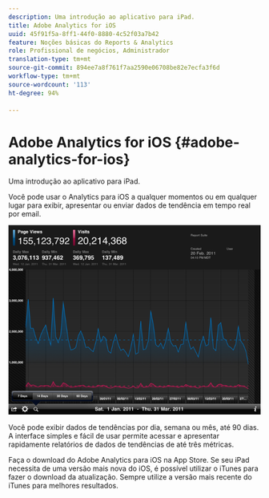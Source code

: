 ```yaml
---
description: Uma introdução ao aplicativo para iPad.
title: Adobe Analytics for iOS
uuid: 45f91f5a-8ff1-44f0-8880-4c52f03a7b42
feature: Noções básicas do Reports & Analytics
role: Profissional de negócios, Administrador
translation-type: tm+mt
source-git-commit: 894ee7a8f761f7aa2590e06708be82e7ecfa3f6d
workflow-type: tm+mt
source-wordcount: '113'
ht-degree: 94%

---
```



# Adobe Analytics for iOS {#adobe-analytics-for-ios}

Uma introdução ao aplicativo para iPad.

Você pode usar o Analytics para iOS a qualquer momentos ou em qualquer lugar para exibir, apresentar ou enviar dados de tendência em tempo real por email.

![](assets/ipad.png)

Você pode exibir dados de tendências por dia, semana ou mês, até 90 dias. A interface simples e fácil de usar permite acessar e apresentar rapidamente relatórios de dados de tendências de até três métricas.

Faça o download do Adobe Analytics para iOS na App Store. Se seu iPad necessita de uma versão mais nova do iOS, é possível utilizar o iTunes para fazer o download da atualização. Sempre utilize a versão mais recente do iTunes para melhores resultados.
